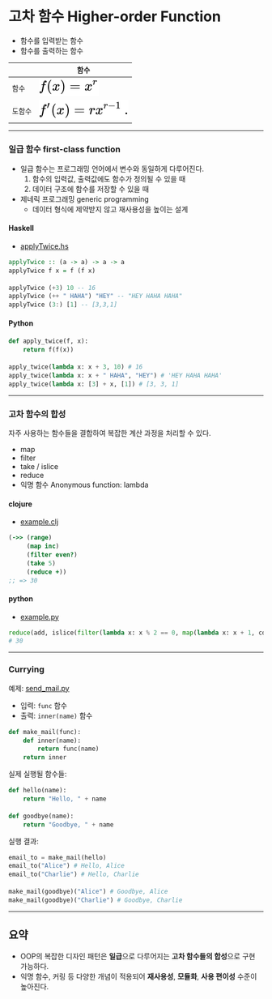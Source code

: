 # 고차 함수 Higher-order Function

- 함수를 입력받는 함수
- 함수를 출력하는 함수

|        | 함수                     |
| ------ | ------------------------ |
| 함수   | ![](../images/xr.svg)    |
| 도함수 | ![](../images/rxr-1.svg) |

---

### 일급 함수 first-class function

- 일급 함수는 프로그래밍 언어에서 변수와 동일하게 다루어진다.
  1. 함수의 입력값, 출력값에도 함수가 정의될 수 있을 때
  2. 데이터 구조에 함수를 저장할 수 있을 때
- 제네릭 프로그래밍 generic programming
  - 데이터 형식에 제약받지 않고 재사용성을 높이는 설계

#### Haskell

- [applyTwice.hs](../src/hof/applyTwice.hs)

```hs
applyTwice :: (a -> a) -> a -> a
applyTwice f x = f (f x)

applyTwice (+3) 10 -- 16
applyTwice (++ " HAHA") "HEY" -- "HEY HAHA HAHA"
applyTwice (3:) [1] -- [3,3,1]
```

#### Python

```python
def apply_twice(f, x):
    return f(f(x))

apply_twice(lambda x: x + 3, 10) # 16
apply_twice(lambda x: x + " HAHA", "HEY") # 'HEY HAHA HAHA'
apply_twice(lambda x: [3] + x, [1]) # [3, 3, 1]
```

---

### 고차 함수의 합성

자주 사용하는 함수들을 결합하여 복잡한 계산 과정을 처리할 수 있다.

- map
- filter
- take / islice
- reduce
- 익명 함수 Anonymous function: lambda

#### clojure

- [example.clj](../src/hof/example.clj)

```clojure
(->> (range)
     (map inc)
     (filter even?)
     (take 5)
     (reduce +)) 
;; => 30
```

#### python

- [example.py](../src/hof/example.py)

```py
reduce(add, islice(filter(lambda x: x % 2 == 0, map(lambda x: x + 1, count())), 5))
# 30
```

---

### Currying

예제: [send_mail.py](../src/hof/send_mail.py)

- 입력: `func` 함수
- 출력: `inner(name)` 함수

```py
def make_mail(func):
    def inner(name):
        return func(name)
    return inner
```

실제 실행될 함수들:

```py
def hello(name):
    return "Hello, " + name

def goodbye(name):
    return "Goodbye, " + name
```

실행 결과:

```py
email_to = make_mail(hello)
email_to("Alice") # Hello, Alice
email_to("Charlie") # Hello, Charlie

make_mail(goodbye)("Alice") # Goodbye, Alice
make_mail(goodbye)("Charlie") # Goodbye, Charlie
```

---

## 요약

- OOP의 복잡한 디자인 패턴은 **일급**으로 다루어지는 **고차 함수들의 합성**으로 구현 가능하다.
- 익명 함수, 커링 등 다양한 개념이 적용되어 **재사용성**, **모듈화**, **사용 편이성** 수준이 높아진다.
